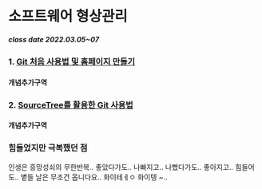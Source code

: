 # 소프트웨어 형상관리 
##### class date 2022.03.05~07

### 1. [Git 처음 사용법 및 홈페이지 만들기](https://www.youtube.com/watch?v=hYXh1l07WNM&t=35s)

#### 개념추가구역

### 2. [SourceTree를 활용한 Git 사용법](https://www.youtube.com/watch?v=GDXfrJwYfDc&t=147s)

#### 개념추가구역


### 힘들었지만 극복했던 점
인생은 흥망성쇠의 무한반복.. 좋았다가도.. 나빠지고.. 나빴다가도.. 좋아지고..
힘들어도.. 볕들 날은 무조건 옵니다요.. 화이테ㅔㅇ 화이텡 ~..
